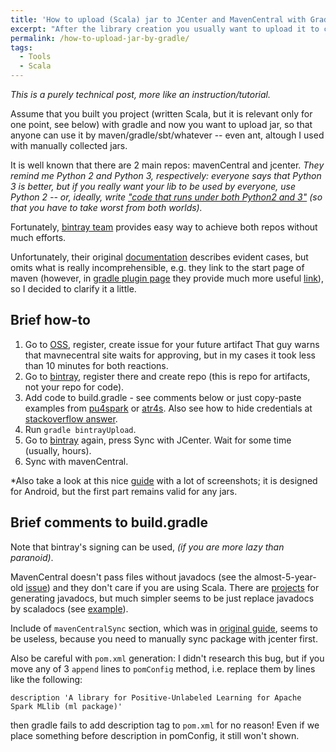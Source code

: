 ```yaml
---
title: 'How to upload (Scala) jar to JCenter and MavenCentral with Gradle'
excerpt: "After the library creation you usually want to upload it to central repositories; in case of gradle, it can be non-trivial, so I've prepared a brief how-to."
permalink: /how-to-upload-jar-by-gradle/
tags:
  - Tools
  - Scala
---
```


_This is a purely technical post, more like an instruction/tutorial._

Assume that you built you project (written Scala, but it is relevant only for one point, see below) with gradle and now you want to upload jar, so that anyone can use it by maven/gradle/sbt/whatever -- even ant, altough I used with manually collected jars.

It is well known that there are 2 main repos: mavenCentral and jcenter. 
_They remind me Python 2 and Python 3, respectively: everyone says that Python 3 is better, but if you really want your lib to be used by everyone, use Python 2 -- or, ideally, write ["code that runs under both Python2 and 3"](https://wiki.python.org/moin/PortingToPy3k/BilingualQuickRef) (so that you have to take worst from both worlds)._ 

Fortunately, [bintray team](https://bintray.com/) provides easy way to achieve both repos without much efforts.

Unfortunately, their original [documentation](https://bintray.com/docs/usermanual/uploads/uploads_promotingyourmaterial.html#_including_your_package_in_jcenter) describes evident cases, but omits what is really incomprehensible, e.g. they link to the start page of maven (however, in [gradle plugin page](https://github.com/bintray/gradle-bintray-plugin) they provide much more useful [link](http://central.sonatype.org/pages/requirements.html)), so I decided to clarify it a little.

## Brief how-to

1. Go to [OSS](https://sonatype.org/), register, create issue for your future artifact
That guy warns that mavnecentral site waits for approving, but in my cases it took less than 10 minutes for both reactions.
2. Go to [bintray](https://bintray.com/), register there and create repo (this is repo for artifacts, not your repo for code).
3. Add code to build.gradle - see comments below or just copy-paste examples from [pu4spark](https://github.com/ispras/pu4spark/blob/master/build.gradle) or [atr4s](https://github.com/ispras/atr4s/blob/master/build.gradle). Also see how to hide credentials  at [stackoverflow answer](http://stackoverflow.com/questions/38501402/hide-credentials-for-all-projects-in-build-gradle).
4. Run `gradle bintrayUpload`.
5. Go to [bintray](https://bintray.com/) again, press Sync with JCenter. Wait for some time (usually, hours).
6. Sync with mavenCentral.

*Also take a look at this nice [guide](https://inthecheesefactory.com/blog/how-to-upload-library-to-jcenter-maven-central-as-dependency/en) with a lot of screenshots; it is designed for Android, but the first part remains valid for any jars.

## Brief comments to build.gradle

Note that bintray's signing can be used, _(if you are more lazy than paranoid)_.

MavenCentral doesn't pass files without javadocs (see the almost-5-year-old [issue](https://issues.sonatype.org/browse/OSSRH-2932)) and they don't care if you are using Scala.
There are [projects](https://github.com/typesafehub/genjavadoc) for generating javadocs,
but much simpler seems to be just replace javadocs by scaladocs (see [example](https://github.com/ispras/pu4spark/blob/master/build.gradle#L23)).

Include of `mavenCentralSync` section, which was in [original guide](https://github.com/bintray/gradle-bintray-plugin), seems to be useless, because you need to manually sync package with jcenter first.

Also be careful with `pom.xml` generation:
I didn't research this bug, but if you move any of 3 `append` lines to `pomConfig` method, i.e. replace them by lines like the following: 
```
description 'A library for Positive-Unlabeled Learning for Apache Spark MLlib (ml package)'
```
then gradle fails to add description tag to `pom.xml` for no reason!
Even if we place something before description in pomConfig, it still won't shown.






